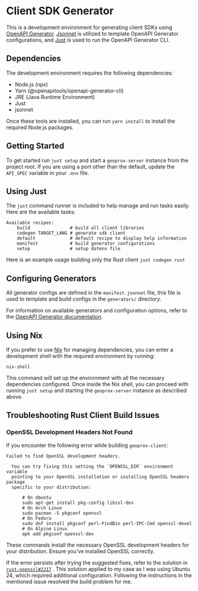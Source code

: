 # Client SDK Generator

This is a development environment for generating client SDKs using [OpenAPI Generator](https://github.com/OpenAPITools/openapi-generator/). [Jsonnet](https://jsonnet.org/) is utilized to template OpenAPI Generator configurations, and [Just](https://github.com/casey/just/) is used to run the OpenAPI Generator CLI.

## Dependencies

The development environment requires the following dependencies:

- Node.js (npx)
- Yarn (@openapitools/openapi-generator-cli)
- JRE (Java Runtime Environment)
- Just
- jsonnet

Once these tools are installed, you can run `yarn install` to install the required Node.js packages.

## Getting Started

To get started run `just setup` and start a `geoprox-server` instance from the project root.
If you are using a port other than the default, update the `API_SPEC` variable in your `.env` file.

## Using Just

The `just` command runner is included to help manage and run tasks easily. Here are the available tasks:

```shell
Available recipes:
    build               # build all client libraries
    codegen TARGET_LANG # generate sdk client
    default             # default recipe to display help information
    manifest            # build generator configurations
    setup               # setup dotenv file
```

Here is an example usage building only the Rust client `just codegen rust`

## Configuring Generators

All generator configs are defined in the `manifest.jsonnet` file, this file is used to template and build configs in the `generators/` directory.

For information on available generators and configuration options, refer to the [OpenAPI Generator documentation](https://openapi-generator.tech/docs/generators/).

## Using Nix

If you prefer to use [Nix](https://nixos.org/) for managing dependencies, you can enter a development shell with the required environment by running:

```shell
nix-shell
```

This command will set up the environment with all the necessary dependencies configured. Once inside the Nix shell, you can proceed with running `just setup` and starting the `geoprox-server` instance as described above.

## Troubleshooting Rust Client Build Issues

### OpenSSL Development Headers Not Found

If you encounter the following error while building `geoprox-client`:

```shell
Failed to find OpenSSL development headers.

  You can try fixing this setting the `OPENSSL_DIR` environment variable
  pointing to your OpenSSL installation or installing OpenSSL headers package
  specific to your distribution:

      # On Ubuntu
      sudo apt-get install pkg-config libssl-dev
      # On Arch Linux
      sudo pacman -S pkgconf openssl
      # On Fedora
      sudo dnf install pkgconf perl-FindBin perl-IPC-Cmd openssl-devel
      # On Alpine Linux
      apk add pkgconf openssl-dev
```

These commands install the necessary OpenSSL development headers for your distribution. Ensure you've installed OpenSSL correctly.

If the error persists after trying the suggested fixes, refer to the solution in [`rust-openssl#2217`](https://github.com/sfackler/rust-openssl/issues/2217#issuecomment-2230398481)
. This solution applied to my case as I was using Ubuntu 24, which required additional configuration. Following the instructions in the mentioned issue resolved the build problem for me.
